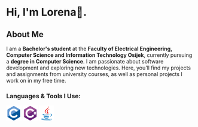<h1 align="left">Hi, I'm Lorena👋.</h1>

## About Me
I am a **Bachelor's student** at the **Faculty of Electrical Engineering, Computer Science and Information Technology Osijek**, currently pursuing a **degree in Computer Science**. I am passionate about software development and exploring new technologies. Here, you’ll find my projects and assignments from university courses, as well as personal projects I work on in my free time.

<h3 align="left">Languages & Tools I Use:</h3>
<p align="left">
  <img src="https://raw.githubusercontent.com/devicons/devicon/master/icons/c/c-original.svg" alt="c" width="40" height="40"/>
  <img src="https://github.com/devicons/devicon/blob/master/icons/csharp/csharp-original.svg" alt="csharp" width="40" height="40"/>
  <img src="https://github.com/devicons/devicon/blob/master/icons/java/java-original.svg" alt="csharp" width="40" height="40"/>
  
</p>



